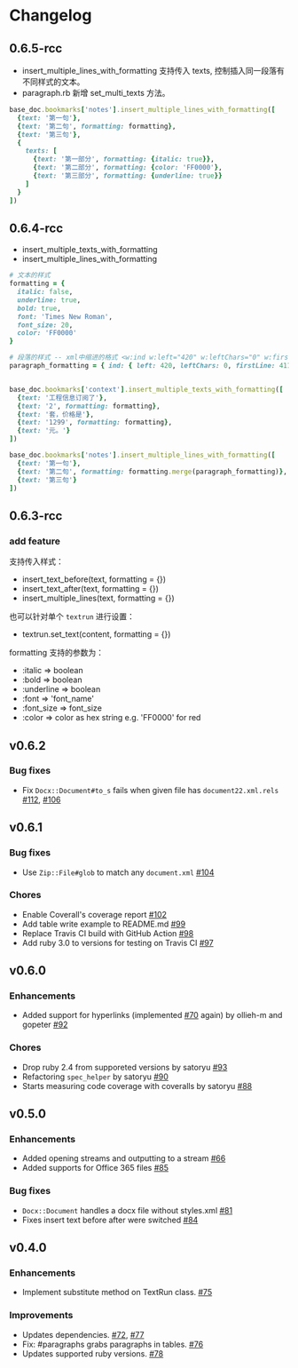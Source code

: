 # Changelog

## 0.6.5-rcc

- insert_multiple_lines_with_formatting 支持传入 texts, 控制插入同一段落有不同样式的文本。
- paragraph.rb 新增 set_multi_texts 方法。

```ruby
base_doc.bookmarks['notes'].insert_multiple_lines_with_formatting([
  {text: '第一句'},
  {text: '第二句', formatting: formatting},
  {text: '第三句'},
  {
    texts: [
      {text: '第一部分', formatting: {italic: true}},
      {text: '第二部分', formatting: {color: 'FF0000'},
      {text: '第三部分', formatting: {underline: true}}
    ]
  }
])
```

## 0.6.4-rcc

- insert_multiple_texts_with_formatting
- insert_multiple_lines_with_formatting

```ruby
# 文本的样式
formatting = {
  italic: false,
  underline: true,
  bold: true,
  font: 'Times New Roman',
  font_size: 20,
  color: 'FF0000'
}

# 段落的样式 -- xml中缩进的格式 <w:ind w:left="420" w:leftChars="0" w:firstLine="411" w:firstLineChars="196" />
paragraph_formatting = { ind: { left: 420, leftChars: 0, firstLine: 411 } }


base_doc.bookmarks['context'].insert_multiple_texts_with_formatting([
  {text: '工程信息订阅了'},
  {text: '2', formatting: formatting},
  {text: '套，价格是'},
  {text: '1299', formatting: formatting},
  {text: '元。'}
])

base_doc.bookmarks['notes'].insert_multiple_lines_with_formatting([
  {text: '第一句'},
  {text: '第二句', formatting: formatting.merge(paragraph_formatting)},
  {text: '第三句'}
])
```

## 0.6.3-rcc

### add feature

支持传入样式：
- insert_text_before(text, formatting = {})
- insert_text_after(text, formatting = {})
- insert_multiple_lines(text, formatting = {})

也可以针对单个 `textrun` 进行设置：
- textrun.set_text(content, formatting = {})

formatting 支持的参数为：
- :italic => boolean
- :bold => boolean
- :underline => boolean
- :font => 'font_name'
- :font_size => font_size
- :color => color as hex string e.g. 'FF0000' for red


## v0.6.2

### Bug fixes

- Fix `Docx::Document#to_s` fails when given file has `document22.xml.rels` [#112](https://github.com/ruby-docx/docx/pull/112), [#106](https://github.com/ruby-docx/docx/pull/106)

## v0.6.1

### Bug fixes

- Use `Zip::File#glob` to match any `document.xml` [#104](https://github.com/ruby-docx/docx/pull/104)

### Chores

- Enable Coverall's coverage report [#102](https://github.com/ruby-docx/docx/pull/102)
- Add table write example to README.md [#99](https://github.com/ruby-docx/docx/pull/99)
- Replace Travis CI build with GitHub Action [#98](https://github.com/ruby-docx/docx/pull/98)
- Add ruby 3.0 to versions for testing on Travis CI [#97](https://github.com/ruby-docx/docx/pull/97)

## v0.6.0

### Enhancements

- Added support for hyperlinks (implemented [#70](https://github.com/ruby-docx/docx/pull/70) again) by ollieh-m and gopeter [#92](https://github.com/ruby-docx/docx/pull/92)

### Chores

- Drop ruby 2.4 from supporeted versions by satoryu [#93](https://github.com/ruby-docx/docx/pull/93)
- Refactoring `spec_helper` by satoryu [#90](https://github.com/ruby-docx/docx/pull/90)
- Starts measuring code coverage with coveralls by satoryu [#88](https://github.com/ruby-docx/docx/pull/88)

## v0.5.0

### Enhancements

- Added opening streams and outputting to a stream [#66](https://github.com/ruby-docx/docx/pull/66)
- Added supports for Office 365 files [#85](https://github.com/ruby-docx/docx/pull/85)

### Bug fixes

- `Docx::Document` handles a docx file without styles.xml [#81](https://github.com/ruby-docx/docx/pull/81)
- Fixes insert text before after were switched [#84](https://github.com/ruby-docx/docx/pull/84)

## v0.4.0

### Enhancements

- Implement substitute method on TextRun class. [#75](https://github.com/ruby-docx/docx/pull/75)

### Improvements

- Updates dependencies. [#72](https://github.com/ruby-docx/docx/pull/72), [#77](https://github.com/ruby-docx/docx/pull/77)
- Fix: #paragraphs grabs paragraphs in tables. [#76](https://github.com/ruby-docx/docx/pull/76)
- Updates supported ruby versions. [#78](https://github.com/ruby-docx/docx/pull/78)
